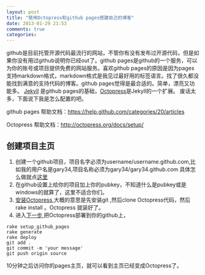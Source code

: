 ```yaml
---
layout: post
title: "使用Octopress和github pages搭建自己的博客"
date: 2013-01-29 21:53
comments: true
categories: 
---
```


github是目前托管开源代码最流行的网站，不管你有没有发布过开源代码，但是如果你没有用过github说明你已经out了。github pages是github的一个服务，可以为你的账号或项目提供免费的网站服务。喜欢github pages的原因是因为pages支持markdown格式，markdown格式是我见过最好用的标签语言。找了很久都没能找到满意的支持代码的博客。github pages觉得是最合适的。简单，漂亮又功能多。 [Jekyll](http://www.yangzhiping.com/tech/wordpress-to-jekyll.html) 是github pages的基础，[Octopress](http://octopress.org/)是Jekyll的一个扩展。 废话太多，下面说下我是怎么配置的吧。

github pages 帮助文档：<https://help.github.com/categories/20/articles>

Octopress 帮助文档：<http://octopress.org/docs/setup/>


创建项目主页
---
1. 创建一个github项目，项目名字必须为username/username.github.com,比如我的用户名是gary34,项目名称必须为gary34/gary34.github.com
具体怎么做就点[这里](https://help.github.com/articles/creating-pages-with-the-automatic-generator)
2. 在github设置上给你的项目加上你的pubkey，不知道什么是pubkey或是windows的就算了，这里不适合你们。
3. [安装Octopress](http://octopress.org/docs/setup/),大概的意思是先安装git ,然后clone Octopress代码，然后rake install 。Octopress 就装好了。
4. 进入[下一步](http://octopress.org/docs/deploying/github/),把Octopress部署到你的github上，

```
rake setup_github_pages
rake generate
rake deploy
git add .
git commit -m 'your message'
git push origin source
```
10分钟之后访问你的pages主页，就可以看到主页已经变成Octopress了。

